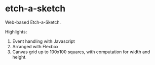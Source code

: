 # etch-a-sketch
Web-based Etch-a-Sketch.

Highlights:
1. Event handling with Javascript
2. Arranged with Flexbox
3. Canvas grid up to 100x100 squares, with computation for width and height.
